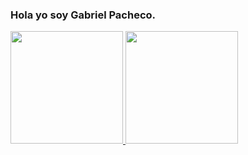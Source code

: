 ### Hola yo soy Gabriel Pacheco.

<div>
  <a href = "https://developer-gp.web.app" >
    <img height= "180em" src="https://github-readme-stats.vercel.app/api?username=GabriePacheco" >
    <img height= "180em" src="https://github-readme-stats.vercel.app/api/wakatime?username=anuraghazra">
    
</div>
